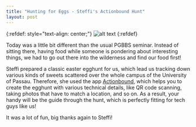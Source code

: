 ```yaml
---
title: "Hunting for Eggs - Steffi's Actionbound Hunt"
layout: post
---
```


{:refdef: style="text-align: center;"}
![alt text](https://s-media-cache-ak0.pinimg.com/736x/29/07/b6/2907b657b933567938a26f01443259c5.jpg
"Egghunts - Different Perspectives")
{:refdef}

Today was a little bit different than the usual PGBBS seminar. Instead of sitting there, having food while someone is pondering about interesting things, we had to go out there into the wilderness and find our food first!

Steffi prepared a classic easter egghunt for us, which lead us tracking down various kinds of sweets scattered over the whole campus of the University of Passau. Therefore, she used the app [Actionbound](https://en.actionbound.com/), which helps you to create the egghunt with various technical details, like QR code scanning, taking photos that have to match a location, and so on. As a result, your handy will be the guide through the hunt, which is perfectly fitting for tech guys like us!

It was a lot of fun, big thanks again to Steffi!